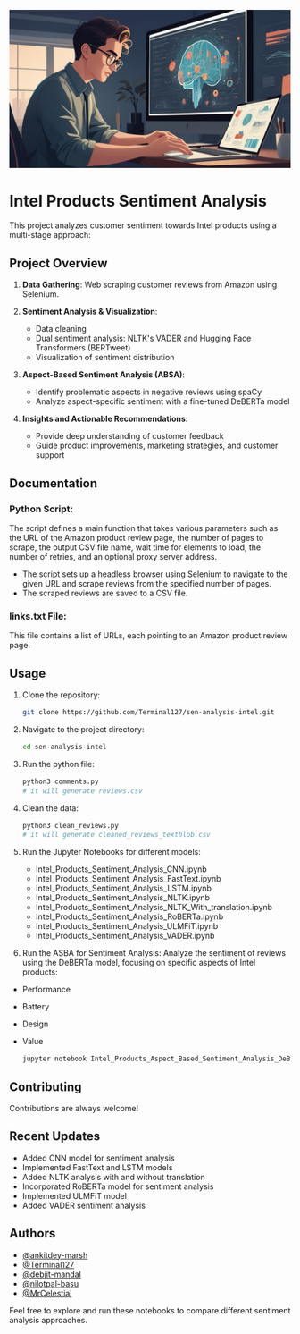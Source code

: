 ![Logo](https://github.com/Terminal127/sen-analysis-intel/blob/main/Default_sentimental_analysis_using_machine_learning_0.jpg)


# Intel Products Sentiment Analysis

This project analyzes customer sentiment towards Intel products using a multi-stage approach:

## Project Overview

1. **Data Gathering**: Web scraping customer reviews from Amazon using Selenium.

2. **Sentiment Analysis & Visualization**:
   - Data cleaning
   - Dual sentiment analysis: NLTK's VADER and Hugging Face Transformers (BERTweet)
   - Visualization of sentiment distribution

3. **Aspect-Based Sentiment Analysis (ABSA)**:
   - Identify problematic aspects in negative reviews using spaCy
   - Analyze aspect-specific sentiment with a fine-tuned DeBERTa model

4. **Insights and Actionable Recommendations**:
   - Provide deep understanding of customer feedback
   - Guide product improvements, marketing strategies, and customer support

## Documentation

### Python Script:

The script defines a main function that takes various parameters such as the URL of the Amazon product review page, the number of pages to scrape, the output CSV file name, wait time for elements to load, the number of retries, and an optional proxy server address.

- The script sets up a headless browser using Selenium to navigate to the given URL and scrape reviews from the specified number of pages.
- The scraped reviews are saved to a CSV file.

### links.txt File:

This file contains a list of URLs, each pointing to an Amazon product review page.


## Usage

1. Clone the repository:
   ```sh
   git clone https://github.com/Terminal127/sen-analysis-intel.git
   ```

2. Navigate to the project directory:
   ```sh
   cd sen-analysis-intel
   ```

3. Run the python file:
   ```sh
   python3 comments.py
   # it will generate reviews.csv
   ```

4. Clean the data:
   ```sh
   python3 clean_reviews.py
   # it will generate cleaned_reviews_textblob.csv
   ```

5. Run the Jupyter Notebooks for different models:
   - Intel_Products_Sentiment_Analysis_CNN.ipynb
   - Intel_Products_Sentiment_Analysis_FastText.ipynb
   - Intel_Products_Sentiment_Analysis_LSTM.ipynb
   - Intel_Products_Sentiment_Analysis_NLTK.ipynb
   - Intel_Products_Sentiment_Analysis_NLTK_With_translation.ipynb
   - Intel_Products_Sentiment_Analysis_RoBERTa.ipynb
   - Intel_Products_Sentiment_Analysis_ULMFiT.ipynb
   - Intel_Products_Sentiment_Analysis_VADER.ipynb

6. Run the ASBA for Sentiment Analysis: Analyze the sentiment of reviews using the DeBERTa model, focusing on specific aspects of Intel products:
- Performance
- Battery
- Design
- Value

   ```sh
   jupyter notebook Intel_Products_Aspect_Based_Sentiment_Analysis_DeBERTa.ipynb
   ```
   

## Contributing

Contributions are always welcome!

## Recent Updates

- Added CNN model for sentiment analysis
- Implemented FastText and LSTM models
- Added NLTK analysis with and without translation
- Incorporated RoBERTa model for sentiment analysis
- Implemented ULMFiT model
- Added VADER sentiment analysis

## Authors

- [@ankitdey-marsh](https://www.github.com/ankitdey-marsh)
- [@Terminal127](https://www.github.com/Terminal127)
- [@debjit-mandal](https://www.github.com/debjit-mandal)
- [@nilotpal-basu](https://www.github.com/nilotpal-basu)
- [@MrCelestial](https://www.github.com/MrCelestial)

Feel free to explore and run these notebooks to compare different sentiment analysis approaches.


